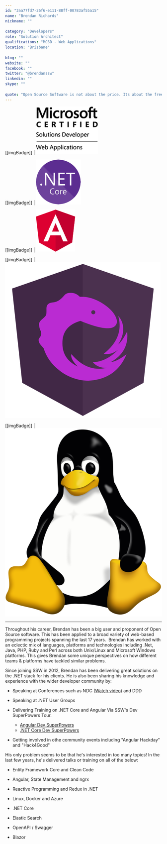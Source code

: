 ```yaml
---
id: "3aa77fd7-26f6-e111-88ff-00783af55a15"
name: "Brendan Richards"
nickname: ""

category: "Developers"
role: "Solution Architect"
qualifications: "MCSD - Web Applications"
location: "Brisbane"

blog: ""
website: ""
facebook: ""
twitter: "@brendanssw"
linkedin: ""
skype: ""

quote: "Open Source Software is not about the price. Its about the freedom to use and improve your tools."
---
```


[[imgBadge]]
| ![Microsoft Certified Solutions Developer](../badges/MCSD_WebApplication.png)

[[imgBadge]]
| ![dotnetcore.png](../badges/net-core-logo.png)

[[imgBadge]]
| ![angular.png](../badges/angular-logo.png)

[[imgBadge]]
| ![ngrx.jpg](../badges/ngrx.png)

[[imgBadge]]
| ![liinux.jpg](../badges/Tux.png)

---

Throughout his career, Brendan has been a big user and proponent of Open Source software. This has been applied to a broad variety of web-based programming projects spanning the last 17 years.  Brendan has worked with an eclectic mix of languages, platforms and technologies including .Net, Java, PHP, Ruby and Perl across both Unix/Linux and Microsoft Windows platforms. This gives Brendan some unique perspectives on how different teams & platforms have tackled similar problems.

Since joining SSW in 2012, Brendan has been delivering great solutions on the .NET stack for his clients. He is also been sharing his knowledge and experience with the wider developer community by:

- Speaking at Conferences such as NDC ([Watch video](https://www.youtube.com/watch?v=fGmbXCrgKtg)) and DDD

- Speaking at .NET User Groups

- Delivering Training on .NET Core and Angular Via SSW's Dev SuperPowers Tour.

  - [Angular Dev SuperPowers](https://www.ssw.com.au/ssw/Events/Training/Angular-Superpowers-Tour.aspx)
  - [.NET Core Dev SuperPowers](https://www.ssw.com.au/ssw/Events/Training/NET-Core-Superpowers-Tour.aspx)

- Getting involved in othe community events including "Angular Hackday" and "Hack4Good"

His only problem seems to be that he's interested in too many topics! In the last few years, he's delivered talks or training on all of the below:

- Entity Framework Core and Clean Code

- Angular, State Management and ngrx

- Reactive Programming and Redux in .NET

- Linux, Docker and Azure

- .NET Core

- Elastic Search

- OpenAPI / Swagger

- Blazor
